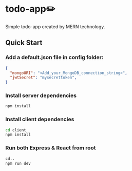 # todo-app✏️
Simple todo-app created by MERN technology. 
## Quick Start
### Add a default.json file in config folder:
```json
{
  "mongoURI": "<Add_your_MongoDB_connection_string>",
  "jwtSecret": "mysecrettoken",
}
```
### Install server dependencies

```bash
npm install
```
### Install client dependencies

```bash
cd client
npm install
```
### Run both Express & React from root

```bash
cd..
npm run dev
```
